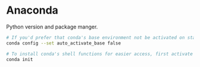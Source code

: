 # Anaconda 

Python version and package manger.

```bash
# If you'd prefer that conda's base environment not be activated on startup, set the auto_activate_base parameter to false:
conda config --set auto_activate_base false

# To install conda's shell functions for easier access, first activate
conda init
```

